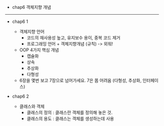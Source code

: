 - chap6 객체지향 개념
---
- chap6 1
  - 객체지향 언어
    - 코드의 재사용성 높고, 유지보수 용이, 중복 코드 제거
    - 프로그래밍 언어 + 객체지향개념 (규칙) -> 외워!
  - OOP 4가지 핵심 개념
    - 캡슐화
    - 상속
    - 추상화
    - 다형성
  - 6장을 몇번 보고 7장으로 넘어가세요. 7은 쫌 어려움 (다형성, 추상화, 인터페이스)

- chap6 2
  - 클래스와 객체
    - 클래스의 정의 : 클래스란 객체를 정의해 놓은 것.
    - 클래스의 용도 : 클래스는 객체를 생성하는데 사용